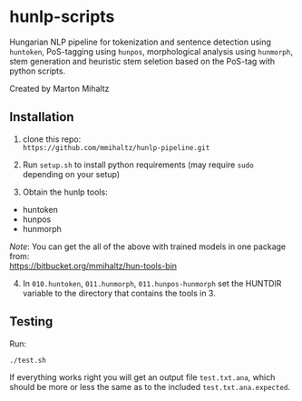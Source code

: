 # hunlp-scripts

Hungarian NLP pipeline for tokenization and sentence detection using `huntoken`, PoS-tagging using `hunpos`, morphological analysis using `hunmorph`, stem generation and 
heuristic stem seletion based on the PoS-tag with python scripts.

Created by Marton Mihaltz 

## Installation

1. clone this repo:  
`https://github.com/mmihaltz/hunlp-pipeline.git`

2. Run `setup.sh` to install python requirements (may require `sudo` depending on your setup)

3. Obtain the hunlp tools:  
- huntoken
- hunpos
- hunmorph

*Note*: You can get the all of the above with trained models in one package from:  
https://bitbucket.org/mmihaltz/hun-tools-bin

4. In `010.huntoken`, `011.hunmorph`, `011.hunpos-hunmorph` set the HUNTDIR variable to the directory that contains the tools in 3.

## Testing

Run:
```
./test.sh
```

If everything works right you will get an output file `test.txt.ana`, which should be more or less the same as to the included `test.txt.ana.expected`.
